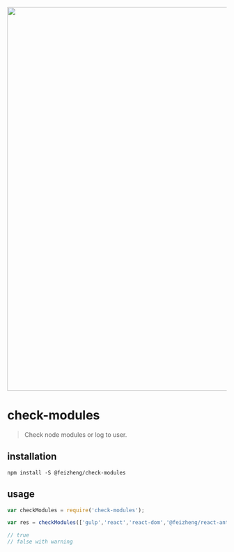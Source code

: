 <p align="center">
  <a href="https://github.com/afeiship/check-modules">
    <img width="880" src="https://tva1.sinaimg.cn/large/006tNbRwly1ga6lp3ot8vj30oy078jsg.jpg">
  </a>
</p>

# check-modules
> Check node modules or log to user.

## installation
```shell
npm install -S @feizheng/check-modules 
```

## usage
```js
var checkModules = require('check-modules');

var res = checkModules(['gulp','react','react-dom','@feizheng/react-ant-tree']);

// true
// false with warning
```
